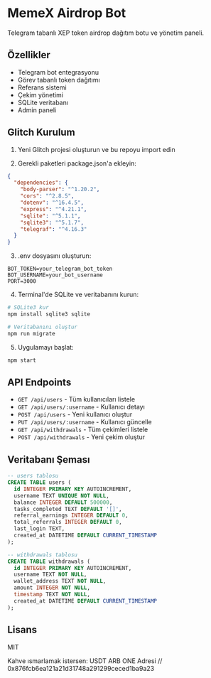 # MemeX Airdrop Bot

Telegram tabanlı XEP token airdrop dağıtım botu ve yönetim paneli.

## Özellikler

- Telegram bot entegrasyonu
- Görev tabanlı token dağıtımı  
- Referans sistemi
- Çekim yönetimi
- SQLite veritabanı
- Admin paneli

## Glitch Kurulum

1. Yeni Glitch projesi oluşturun ve bu repoyu import edin

2. Gerekli paketleri package.json'a ekleyin:

```json
{
  "dependencies": {
    "body-parser": "^1.20.2",
    "cors": "^2.8.5", 
    "dotenv": "^16.4.5",
    "express": "^4.21.1",
    "sqlite": "^5.1.1",
    "sqlite3": "^5.1.7",
    "telegraf": "^4.16.3"
  }
}
```

3. .env dosyasını oluşturun:

```env
BOT_TOKEN=your_telegram_bot_token
BOT_USERNAME=your_bot_username 
PORT=3000
```

4. Terminal'de SQLite ve veritabanını kurun:

```bash
# SQLite3 kur
npm install sqlite3 sqlite

# Veritabanını oluştur
npm run migrate
```

5. Uygulamayı başlat:

```bash
npm start
```

## API Endpoints

- `GET /api/users` - Tüm kullanıcıları listele
- `GET /api/users/:username` - Kullanıcı detayı
- `POST /api/users` - Yeni kullanıcı oluştur
- `PUT /api/users/:username` - Kullanıcı güncelle
- `GET /api/withdrawals` - Tüm çekimleri listele
- `POST /api/withdrawals` - Yeni çekim oluştur

## Veritabanı Şeması

```sql
-- users tablosu
CREATE TABLE users (
  id INTEGER PRIMARY KEY AUTOINCREMENT,
  username TEXT UNIQUE NOT NULL,
  balance INTEGER DEFAULT 500000,
  tasks_completed TEXT DEFAULT '[]',
  referral_earnings INTEGER DEFAULT 0,
  total_referrals INTEGER DEFAULT 0,
  last_login TEXT,
  created_at DATETIME DEFAULT CURRENT_TIMESTAMP
);

-- withdrawals tablosu  
CREATE TABLE withdrawals (
  id INTEGER PRIMARY KEY AUTOINCREMENT,
  username TEXT NOT NULL,
  wallet_address TEXT NOT NULL, 
  amount INTEGER NOT NULL,
  timestamp TEXT NOT NULL,
  created_at DATETIME DEFAULT CURRENT_TIMESTAMP
);
```

## Lisans

MIT

Kahve ısmarlamak istersen: USDT ARB ONE Adresi //  0x876fcb6ea121a21d31748a291299ceced1ba9a23